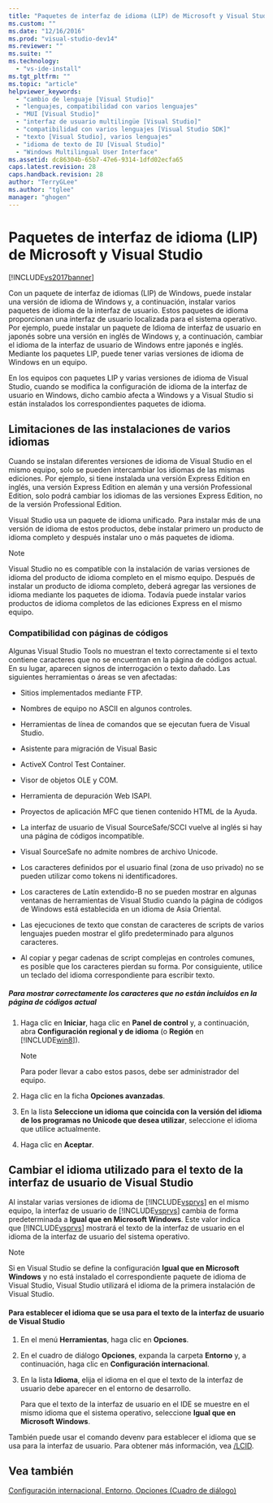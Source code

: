 ```yaml
---
title: "Paquetes de interfaz de idioma (LIP) de Microsoft y Visual Studio | Microsoft Docs"
ms.custom: ""
ms.date: "12/16/2016"
ms.prod: "visual-studio-dev14"
ms.reviewer: ""
ms.suite: ""
ms.technology: 
  - "vs-ide-install"
ms.tgt_pltfrm: ""
ms.topic: "article"
helpviewer_keywords: 
  - "cambio de lenguaje [Visual Studio]"
  - "lenguajes, compatibilidad con varios lenguajes"
  - "MUI [Visual Studio]"
  - "interfaz de usuario multilingüe [Visual Studio]"
  - "compatibilidad con varios lenguajes [Visual Studio SDK]"
  - "texto [Visual Studio], varios lenguajes"
  - "idioma de texto de IU [Visual Studio]"
  - "Windows Multilingual User Interface"
ms.assetid: dc86304b-65b7-47e6-9314-1dfd02ecfa65
caps.latest.revision: 28
caps.handback.revision: 28
author: "TerryGLee"
ms.author: "tglee"
manager: "ghogen"
---
```

# Paquetes de interfaz de idioma (LIP) de Microsoft y Visual Studio
[!INCLUDE[vs2017banner](../code-quality/includes/vs2017banner.md)]

Con un paquete de interfaz de idiomas \(LIP\) de Windows, puede instalar una versión de idioma de Windows y, a continuación, instalar varios paquetes de idioma de la interfaz de usuario.  Estos paquetes de idioma proporcionan una interfaz de usuario localizada para el sistema operativo.  Por ejemplo, puede instalar un paquete de Idioma de interfaz de usuario en japonés sobre una versión en inglés de Windows y, a continuación, cambiar el idioma de la interfaz de usuario de Windows entre japonés e inglés.  Mediante los paquetes LIP, puede tener varias versiones de idioma de Windows en un equipo.  
  
 En los equipos con paquetes LIP y varias versiones de idioma de Visual Studio, cuando se modifica la configuración de idioma de la interfaz de usuario en Windows, dicho cambio afecta a Windows y a Visual Studio si están instalados los correspondientes paquetes de idioma.  
  
## Limitaciones de las instalaciones de varios idiomas  
 Cuando se instalan diferentes versiones de idioma de Visual Studio en el mismo equipo, solo se pueden intercambiar los idiomas de las mismas ediciones.  Por ejemplo, si tiene instalada una versión Express Edition en inglés, una versión Express Edition en alemán y una versión Professional Edition, solo podrá cambiar los idiomas de las versiones Express Edition, no de la versión Professional Edition.  
  
 Visual Studio usa un paquete de idioma unificado.  Para instalar más de una versión de idioma de estos productos, debe instalar primero un producto de idioma completo y después instalar uno o más paquetes de idioma.  
  
> [!NOTE]
>  Visual Studio no es compatible con la instalación de varias versiones de idioma del producto de idioma completo en el mismo equipo.  Después de instalar un producto de idioma completo, deberá agregar las versiones de idioma mediante los paquetes de idioma.  Todavía puede instalar varios productos de idioma completos de las ediciones Express en el mismo equipo.  
  
### Compatibilidad con páginas de códigos  
 Algunas Visual Studio Tools no muestran el texto correctamente si el texto contiene caracteres que no se encuentran en la página de códigos actual.  En su lugar, aparecen signos de interrogación o texto dañado.  Las siguientes herramientas o áreas se ven afectadas:  
  
-   Sitios implementados mediante FTP.  
  
-   Nombres de equipo no ASCII en algunos controles.  
  
-   Herramientas de línea de comandos que se ejecutan fuera de Visual Studio.  
  
-   Asistente para migración de Visual Basic  
  
-   ActiveX Control Test Container.  
  
-   Visor de objetos OLE y COM.  
  
-   Herramienta de depuración Web ISAPI.  
  
-   Proyectos de aplicación MFC que tienen contenido HTML de la Ayuda.  
  
-   La interfaz de usuario de Visual SourceSafe\/SCCI vuelve al inglés si hay una página de códigos incompatible.  
  
-   Visual SourceSafe no admite nombres de archivo Unicode.  
  
-   Los caracteres definidos por el usuario final \(zona de uso privado\) no se pueden utilizar como tokens ni identificadores.  
  
-   Los caracteres de Latín extendido\-B no se pueden mostrar en algunas ventanas de herramientas de Visual Studio cuando la página de códigos de Windows está establecida en un idioma de Asia Oriental.  
  
-   Las ejecuciones de texto que constan de caracteres de scripts de varios lenguajes pueden mostrar el glifo predeterminado para algunos caracteres.  
  
-   Al copiar y pegar cadenas de script complejas en controles comunes, es posible que los caracteres pierdan su forma.  Por consiguiente, utilice un teclado del idioma correspondiente para escribir texto.  
  
##### Para mostrar correctamente los caracteres que no están incluidos en la página de códigos actual  
  
1.  Haga clic en **Iniciar**, haga clic en **Panel de control** y, a continuación, abra **Configuración regional y de idioma** \(o **Región** en [!INCLUDE[win8](../debugger/includes/win8_md.md)]\).  
  
    > [!NOTE]
    >  Para poder llevar a cabo estos pasos, debe ser administrador del equipo.  
  
2.  Haga clic en la ficha **Opciones avanzadas**.  
  
3.  En la lista **Seleccione un idioma que coincida con la versión del idioma de los programas no Unicode que desea utilizar**, seleccione el idioma que utilice actualmente.  
  
4.  Haga clic en **Aceptar**.  
  
## Cambiar el idioma utilizado para el texto de la interfaz de usuario de Visual Studio  
 Al instalar varias versiones de idioma de [!INCLUDE[vsprvs](../code-quality/includes/vsprvs_md.md)] en el mismo equipo, la interfaz de usuario de [!INCLUDE[vsprvs](../code-quality/includes/vsprvs_md.md)] cambia de forma predeterminada a **Igual que en Microsoft Windows**.  Este valor indica que [!INCLUDE[vsprvs](../code-quality/includes/vsprvs_md.md)] mostrará el texto de la interfaz de usuario en el idioma de la interfaz de usuario del sistema operativo.  
  
> [!NOTE]
>  Si en Visual Studio se define la configuración **Igual que en Microsoft Windows** y no está instalado el correspondiente paquete de idioma de Visual Studio, Visual Studio utilizará el idioma de la primera instalación de Visual Studio.  
  
#### Para establecer el idioma que se usa para el texto de la interfaz de usuario de Visual Studio  
  
1.  En el menú **Herramientas**, haga clic en **Opciones**.  
  
2.  En el cuadro de diálogo **Opciones**, expanda la carpeta **Entorno** y, a continuación, haga clic en **Configuración internacional**.  
  
3.  En la lista **Idioma**, elija el idioma en el que el texto de la interfaz de usuario debe aparecer en el entorno de desarrollo.  
  
     Para que el texto de la interfaz de usuario en el IDE se muestre en el mismo idioma que el sistema operativo, seleccione **Igual que en Microsoft Windows**.  
  
 También puede usar el comando devenv para establecer el idioma que se usa para la interfaz de usuario.  Para obtener más información, vea [\/LCID](../ide/reference/lcid-devenv-exe.md).  
  
## Vea también  
 [Configuración internacional, Entorno, Opciones \(Cuadro de diálogo\)](../ide/reference/international-settings-environment-options-dialog-box.md)